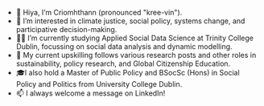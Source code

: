 - 👋 Hiya, I’m Criomhthann (pronounced "kree-vin").
- 👀 I’m interested in climate justice, social policy, systems change, and participative decision-making. 
- 🧑‍💻 I’m currently studying Applied Social Data Science at Trinity College Dublin, focussing on social data analysis and dynamic modelling.
- 🌱 My current upskilling follows various research posts and other roles in sustainability, policy research, and Global Citizenship Education.
- 🎓I also hold a Master of Public Policy and BSocSc (Hons) in Social Policy and Politics from University College Dublin.
- 📫 I always welcome a message on LinkedIn! 

<!---
criomh/criomh is a ✨ special ✨ repository because its `README.md` (this file) appears on your GitHub profile.
You can click the Preview link to take a look at your changes.
--->
